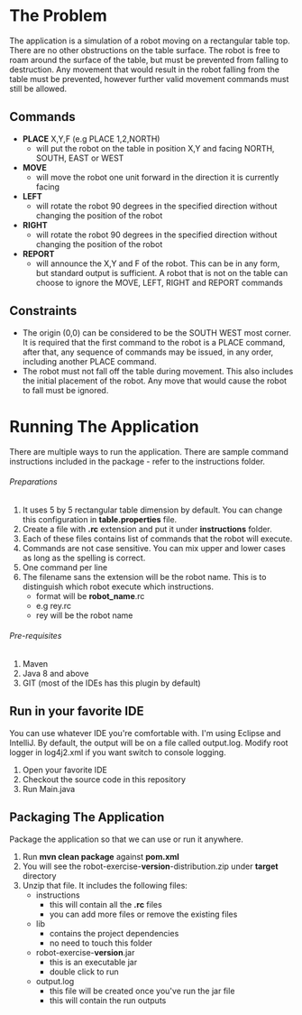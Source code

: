# The Problem
The application is a simulation of a robot moving on a rectangular table top. There are no other obstructions on the table surface. The robot is free to roam around the surface of the table, but must be prevented from falling to destruction. Any movement that would result in the robot falling from the table must be prevented, however further valid movement commands must still be allowed.

## Commands
- **PLACE** X,Y,F (e.g PLACE 1,2,NORTH)
    - will put the robot on the table in position X,Y and facing NORTH, SOUTH, EAST or WEST
- **MOVE**
    - will move the robot one unit forward in the direction it is currently facing
- **LEFT**
    - will rotate the robot 90 degrees in the specified direction without changing the position of the robot
- **RIGHT**
    - will rotate the robot 90 degrees in the specified direction without changing the position of the robot
- **REPORT**
    - will announce the X,Y and F of the robot. This can be in any form, but standard output is sufficient. A robot that is not on the table can choose to ignore the MOVE, LEFT, RIGHT and REPORT commands

## Constraints
- The origin (0,0) can be considered to be the SOUTH WEST most corner. It is required that the first command to the robot is a PLACE command, after that, any sequence of commands may be issued, in any order, including another PLACE command.
- The robot must not fall off the table during movement. This also includes the initial placement of the robot. Any move that would cause the robot to fall must be ignored.

# Running The Application
There are multiple ways to run the application. There are sample command instructions included in the package - refer to the instructions folder.

###### Preparations
1. It uses 5 by 5 rectangular table dimension by default. You can change this configuration in **table.properties** file.
2. Create a file with **.rc** extension and put it under **instructions** folder.
3. Each of these files contains list of commands that the robot will execute.
4. Commands are not case sensitive. You can mix upper and lower cases as long as the spelling is correct.
5. One command per line
6. The filename sans the extension will be the robot name. This is to distinguish which robot execute which instructions.
    - format will be **robot_name**.rc
    - e.g rey.rc
    - rey will be the robot name

###### Pre-requisites
1. Maven
2. Java 8 and above
3. GIT (most of the IDEs has this plugin by default)

## Run in your favorite IDE
You can use whatever IDE you're comfortable with. I'm using Eclipse and IntelliJ. By default, the output will be on a file called output.log. Modify root logger in log4j2.xml if you want switch to console logging.
1. Open your favorite IDE
2. Checkout the source code in this repository
3. Run Main.java

## Packaging The Application
Package the application so that we can use or run it anywhere.
1. Run **mvn clean package** against **pom.xml**
2. You will see the robot-exercise-**version**-distribution.zip under **target** directory
3. Unzip that file. It includes the following files:
    - instructions
        - this will contain all the **.rc** files
        - you can add more files or remove the existing files
    - lib
        - contains the project dependencies
        - no need to touch this folder
    - robot-exercise-**version**.jar
        - this is an executable jar
        - double click to run
    - output.log
        - this file will be created once you've run the jar file
        - this will contain the run outputs